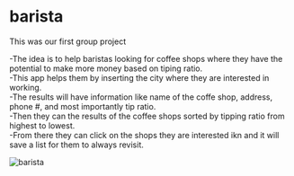 # barista

This was our first group project

-The idea is to help baristas looking for coffee shops where they have the potential to make more money based on tiping ratio.   
-This app helps them by inserting the city where they are interested in working.   
-The results will have information like name of the coffe shop, address, phone #, and most importantly tip ratio.   
-Then they can the results of the coffee shops sorted by tipping ratio from highest to lowest.   
-From there they can click on the shops they are interested ikn and it will save a list for them to always revisit.   
   



![barista](https://user-images.githubusercontent.com/28827821/32977422-5dda86a6-cbea-11e7-8a00-b5fa0a0b1fe7.JPG)

